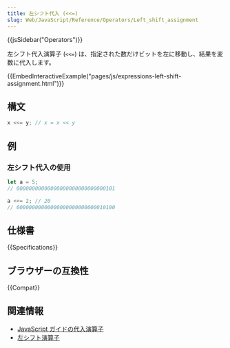 ```yaml
---
title: 左シフト代入 (<<=)
slug: Web/JavaScript/Reference/Operators/Left_shift_assignment
---
```


{{jsSidebar("Operators")}}

左シフト代入演算子 (`<<=`) は、指定された数だけビットを左に移動し、結果を変数に代入します。

{{EmbedInteractiveExample("pages/js/expressions-left-shift-assignment.html")}}

## 構文

```js
x <<= y; // x = x << y
```

## 例

### 左シフト代入の使用

```js
let a = 5;
// 00000000000000000000000000000101

a <<= 2; // 20
// 00000000000000000000000000010100
```

## 仕様書

{{Specifications}}

## ブラウザーの互換性

{{Compat}}

## 関連情報

- [JavaScript ガイドの代入演算子](/ja/docs/Web/JavaScript/Guide/Expressions_and_operators#代入演算子)
- [左シフト演算子](/ja/docs/Web/JavaScript/Reference/Operators/Left_shift)
